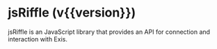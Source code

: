 # jsRiffle (v{{version}})
jsRiffle is an JavaScript library that provides an API for connection and interaction with Exis.
